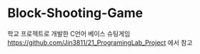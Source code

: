 # Block-Shooting-Game
학교 프로젝트로 개발한 C언어 베이스 슈팅게임
https://github.com/Jin3811/21_ProgramingLab_Project 에서 참고
